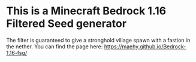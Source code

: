 # This is a Minecraft Bedrock 1.16 Filtered Seed generator

The filter is guaranteed to give a stronghold village spawn with a fastion in the nether. 
You can find the page here: https://maehy.github.io/Bedrock-1.16-fsg/
